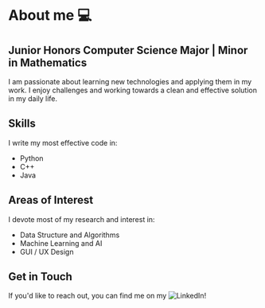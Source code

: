 # About me 💻

## Junior Honors Computer Science Major | Minor in Mathematics

I am passionate about learning new technologies and applying them in my work. I enjoy challenges and working towards a clean and effective solution in my daily life.

## Skills

I write my most effective code in:

- Python
- C++
- Java

## Areas of Interest

I devote most of my research and interest in:

- Data Structure and Algorithms
- Machine Learning and AI
- GUI / UX Design

## Get in Touch

If you'd like to reach out, you can find me on my ![LinkedIn](https://linkedin.com/in/patrick-marrella)!
